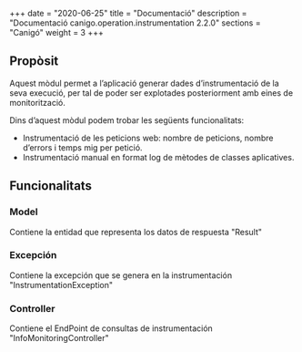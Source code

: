 +++
date        = "2020-06-25"
title       = "Documentació"
description = "Documentació canigo.operation.instrumentation 2.2.0"
sections    = "Canigó"
weight      = 3
+++

## Propòsit

Aquest mòdul permet a l’aplicació generar dades d’instrumentació de la seva execució, per tal de poder ser explotades posteriorment amb eines de monitorització.

Dins d’aquest mòdul podem trobar les següents funcionalitats:

* Instrumentació de les peticions web: nombre de peticions, nombre d’errors i temps mig per petició.
* Instrumentació manual en format log de mètodes de classes aplicatives.


## Funcionalitats

### Model

Contiene la entidad que representa los datos de respuesta "Result"

### Excepción

Contiene la excepción que se genera en la instrumentación "InstrumentationException"

### Controller

Contiene el EndPoint de consultas de instrumentación "InfoMonitoringController"
